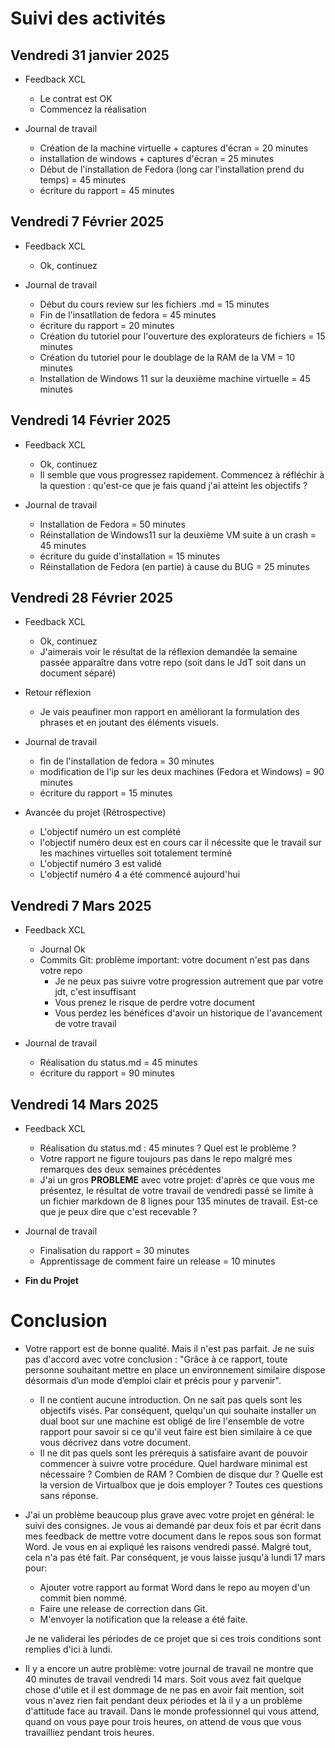 # Suivi des activités

## Vendredi 31 janvier 2025

- Feedback XCL
    - Le contrat est OK
    - Commencez la réalisation

- Journal de travail 
    - Création de la machine virtuelle + captures d'écran = 20 minutes
    - installation de windows + captures d'écran = 25 minutes 
    - Début de l'installation de Fedora (long car l'installation prend du temps) = 45 minutes
    - écriture du rapport = 45 minutes 

## Vendredi 7 Février 2025

- Feedback XCL
    - Ok, continuez
 
- Journal de travail
    - Début du cours review sur les fichiers .md = 15 minutes
    - Fin de l'insatllation de fedora = 45 minutes 
    - écriture du rapport = 20 minutes 
    - Création du tutoriel pour l'ouverture des explorateurs de fichiers = 15 minutes 
    - Création du tutoriel pour le doublage de la RAM de la VM = 10 minutes 
    - Installation de Windows 11 sur la deuxième machine virtuelle = 45 minutes

## Vendredi 14 Février 2025

- Feedback XCL
    - Ok, continuez
    - Il semble que vous progressez rapidement. Commencez à réfléchir à la question : qu'est-ce que je fais quand j'ai atteint les objectifs ?

 - Journal de travail
    - Installation de Fedora  = 50 minutes
    - Réinstallation de Windows11 sur la deuxième VM suite à un crash = 45 minutes
    - écriture du guide d'installation = 15 minutes 
    - Réinstallation de Fedora (en partie) à cause du BUG = 25 minutes 

## Vendredi 28 Février 2025

- Feedback XCL
    - Ok, continuez
    - J'aimerais voir le résultat de la réflexion demandée la semaine passée apparaître dans votre repo (soit dans le JdT soit dans un document séparé)

    
- Retour réflexion 
    - Je vais peaufiner mon rapport en améliorant la formulation des phrases et en joutant des éléments visuels. 
    
- Journal de travail 
    - fin de l'installation de fedora = 30 minutes 
    - modification de l'ip sur les deux machines (Fedora et Windows) = 90 minutes 
    - écriture du rapport = 15 minutes 

- Avancée du projet (Rétrospective)
   - L'objectif numéro un est complété 
   - l'objectif numéro deux est en cours car il nécessite que le travail sur les machines virtuelles soit totalement terminé
   - L'objectif numéro 3 est validé 
   - L'objectif numéro 4 a été commencé aujourd'hui


## Vendredi 7 Mars 2025

- Feedback XCL
    - Journal Ok
    - Commits Git: problème important: votre document n'est pas dans votre repo
        - Je ne peux pas suivre votre progression autrement que par votre jdt, c'est insuffisant
        - Vous prenez le risque de perdre votre document
        - Vous perdez les bénéfices d'avoir un historique de l'avancement de votre travail
        
- Journal de travail

    - Réalisation du status.md = 45 minutes
    - écriture du rapport = 90 minutes 


## Vendredi 14 Mars 2025

- Feedback XCL
    - Réalisation du status.md : 45 minutes ? Quel est le problème ?
    - Votre rapport ne figure toujours pas dans le repo malgré mes remarques des deux semaines précédentes
    - J'ai un gros **PROBLEME** avec votre projet: d'après ce que vous me présentez, le résultat de votre travail de vendredi passé se limite à un fichier markdown de 8 lignes pour 135 minutes de travail. Est-ce que je peux dire que c'est recevable ?

- Journal de travail
    - Finalisation du rapport = 30 minutes 
    - Apprentissage de comment faire un release = 10 minutes 
    


- **Fin du Projet**

# Conclusion

- Votre rapport est de bonne qualité. Mais il n'est pas parfait. Je ne suis pas d'accord avec votre conclusion : "Grâce à ce rapport, toute personne souhaitant mettre en place un
environnement similaire dispose désormais d’un mode d’emploi clair et précis pour y parvenir".
    - Il ne contient aucune introduction. On ne sait pas quels sont les objectifs visés. Par conséquent, quelqu'un qui souhaite installer un dual boot sur une machine est obligé de lire l'ensemble de votre rapport pour savoir si ce qu'il veut faire est bien similaire à ce que vous décrivez dans votre document.
    - Il ne dit pas quels sont les prérequis à satisfaire avant de pouvoir commencer à suivre votre procédure. Quel hardware minimal est nécessaire ? Combien de RAM ? Combien de disque dur ? Quelle est la version de Virtualbox que je dois employer ? Toutes ces questions sans réponse.
 
- J'ai un problème beaucoup plus grave avec votre projet en général: le suivi des consignes. Je vous ai demandé par deux fois et par écrit dans mes feedback de mettre votre document dans le repos sous son format Word. Je vous en ai expliqué les raisons vendredi passé. Malgré tout, cela n'a pas été fait. Par conséquent, je vous laisse jusqu'à lundi 17 mars pour:
    - Ajouter votre rapport au format Word dans le repo au moyen d'un commit bien nommé.
    - Faire une release de correction dans Git.
    - M'envoyer la notification que la release a été faite.

  Je ne validerai les périodes de ce projet que si ces trois conditions sont remplies d'ici à lundi.

- Il y a encore un autre problème: votre journal de travail ne montre que 40 minutes de travail vendredi 14 mars. Soit vous avez fait quelque chose d'utile et il est dommage de ne pas en avoir fait mention, soit vous n'avez rien fait pendant deux périodes et là il y a un problème d'attitude face au travail. Dans le monde professionnel qui vous attend, quand on vous paye pour trois heures, on attend de vous que vous travailliez pendant trois heures.
